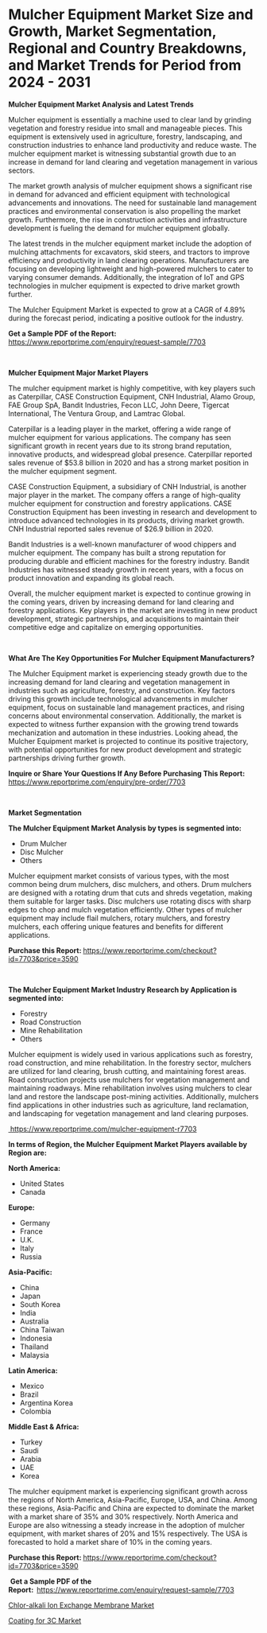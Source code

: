 <p><h1>Mulcher Equipment Market Size and Growth, Market Segmentation, Regional and Country Breakdowns, and Market Trends for Period from 2024 -  2031</h1></p><p><strong>Mulcher Equipment Market Analysis and Latest Trends</strong></p>
<p><p>Mulcher equipment is essentially a machine used to clear land by grinding vegetation and forestry residue into small and manageable pieces. This equipment is extensively used in agriculture, forestry, landscaping, and construction industries to enhance land productivity and reduce waste. The mulcher equipment market is witnessing substantial growth due to an increase in demand for land clearing and vegetation management in various sectors.</p><p>The market growth analysis of mulcher equipment shows a significant rise in demand for advanced and efficient equipment with technological advancements and innovations. The need for sustainable land management practices and environmental conservation is also propelling the market growth. Furthermore, the rise in construction activities and infrastructure development is fueling the demand for mulcher equipment globally.</p><p>The latest trends in the mulcher equipment market include the adoption of mulching attachments for excavators, skid steers, and tractors to improve efficiency and productivity in land clearing operations. Manufacturers are focusing on developing lightweight and high-powered mulchers to cater to varying consumer demands. Additionally, the integration of IoT and GPS technologies in mulcher equipment is expected to drive market growth further.</p><p>The Mulcher Equipment Market is expected to grow at a CAGR of 4.89% during the forecast period, indicating a positive outlook for the industry.</p></p>
<p><strong>Get a Sample PDF of the Report:&nbsp;</strong> <a href="https://www.reportprime.com/enquiry/request-sample/7703">https://www.reportprime.com/enquiry/request-sample/7703</a></p>
<p>&nbsp;</p>
<p><strong>Mulcher Equipment Major Market Players</strong></p>
<p><p>The mulcher equipment market is highly competitive, with key players such as Caterpillar, CASE Construction Equipment, CNH Industrial, Alamo Group, FAE Group SpA, Bandit Industries, Fecon LLC, John Deere, Tigercat International, The Ventura Group, and Lamtrac Global.</p><p>Caterpillar is a leading player in the market, offering a wide range of mulcher equipment for various applications. The company has seen significant growth in recent years due to its strong brand reputation, innovative products, and widespread global presence. Caterpillar reported sales revenue of $53.8 billion in 2020 and has a strong market position in the mulcher equipment segment.</p><p>CASE Construction Equipment, a subsidiary of CNH Industrial, is another major player in the market. The company offers a range of high-quality mulcher equipment for construction and forestry applications. CASE Construction Equipment has been investing in research and development to introduce advanced technologies in its products, driving market growth. CNH Industrial reported sales revenue of $26.9 billion in 2020.</p><p>Bandit Industries is a well-known manufacturer of wood chippers and mulcher equipment. The company has built a strong reputation for producing durable and efficient machines for the forestry industry. Bandit Industries has witnessed steady growth in recent years, with a focus on product innovation and expanding its global reach.</p><p>Overall, the mulcher equipment market is expected to continue growing in the coming years, driven by increasing demand for land clearing and forestry applications. Key players in the market are investing in new product development, strategic partnerships, and acquisitions to maintain their competitive edge and capitalize on emerging opportunities.</p></p>
<p>&nbsp;</p>
<p><strong>What Are The Key Opportunities For Mulcher Equipment Manufacturers?</strong></p>
<p><p>The Mulcher Equipment market is experiencing steady growth due to the increasing demand for land clearing and vegetation management in industries such as agriculture, forestry, and construction. Key factors driving this growth include technological advancements in mulcher equipment, focus on sustainable land management practices, and rising concerns about environmental conservation. Additionally, the market is expected to witness further expansion with the growing trend towards mechanization and automation in these industries. Looking ahead, the Mulcher Equipment market is projected to continue its positive trajectory, with potential opportunities for new product development and strategic partnerships driving further growth.</p></p>
<p><strong>Inquire or Share Your Questions If Any Before Purchasing This Report:</strong> <a href="https://www.reportprime.com/enquiry/pre-order/7703">https://www.reportprime.com/enquiry/pre-order/7703</a></p>
<p>&nbsp;</p>
<p><strong>Market Segmentation</strong></p>
<p><strong>The Mulcher Equipment Market Analysis by types is segmented into:</strong></p>
<p><ul><li>Drum Mulcher</li><li>Disc Mulcher</li><li>Others</li></ul></p>
<p><p>Mulcher equipment market consists of various types, with the most common being drum mulchers, disc mulchers, and others. Drum mulchers are designed with a rotating drum that cuts and shreds vegetation, making them suitable for larger tasks. Disc mulchers use rotating discs with sharp edges to chop and mulch vegetation efficiently. Other types of mulcher equipment may include flail mulchers, rotary mulchers, and forestry mulchers, each offering unique features and benefits for different applications.</p></p>
<p><strong>Purchase this Report:&nbsp;</strong><a href="https://www.reportprime.com/checkout?id=7703&price=3590">https://www.reportprime.com/checkout?id=7703&price=3590</a></p>
<p>&nbsp;</p>
<p><strong>The Mulcher Equipment Market Industry Research by Application is segmented into:</strong></p>
<p><ul><li>Forestry</li><li>Road Construction</li><li>Mine Rehabilitation</li><li>Others</li></ul></p>
<p><p>Mulcher equipment is widely used in various applications such as forestry, road construction, and mine rehabilitation. In the forestry sector, mulchers are utilized for land clearing, brush cutting, and maintaining forest areas. Road construction projects use mulchers for vegetation management and maintaining roadways. Mine rehabilitation involves using mulchers to clear land and restore the landscape post-mining activities. Additionally, mulchers find applications in other industries such as agriculture, land reclamation, and landscaping for vegetation management and land clearing purposes.</p></p>
<p><a href="https://www.reportprime.com/mulcher-equipment-r7703">&nbsp;https://www.reportprime.com/mulcher-equipment-r7703</a></p>
<p><strong>In terms of Region, the Mulcher Equipment Market Players available by Region are:</strong></p>
<p>
    <p> <strong> North America: </strong>
        <ul>
            <li>United States</li>
            <li>Canada</li>
        </ul>
        </p> 
    <p> <strong> Europe: </strong>
        <ul>
            <li>Germany</li>
            <li>France</li>
            <li>U.K.</li>
            <li>Italy</li>
            <li>Russia</li>
        </ul>
        </p> 
    <p> <strong> Asia-Pacific: </strong>
        <ul>
            <li>China</li>
            <li>Japan</li>
            <li>South Korea</li>
            <li>India</li>
            <li>Australia</li>
            <li>China Taiwan</li>
            <li>Indonesia</li>
            <li>Thailand</li>
            <li>Malaysia</li>
        </ul>
        </p> 
    <p> <strong> Latin America: </strong>
        <ul>
            <li>Mexico</li>
            <li>Brazil</li>
            <li>Argentina Korea</li>
            <li>Colombia</li>
        </ul>
        </p> 
    <p> <strong> Middle East & Africa: </strong>
        <ul>
            <li>Turkey</li>
            <li>Saudi</li>
            <li>Arabia</li>
            <li>UAE</li>
            <li>Korea</li>
        </ul>
    </p>
    </p>
<p><p>The mulcher equipment market is experiencing significant growth across the regions of North America, Asia-Pacific, Europe, USA, and China. Among these regions, Asia-Pacific and China are expected to dominate the market with a market share of 35% and 30% respectively. North America and Europe are also witnessing a steady increase in the adoption of mulcher equipment, with market shares of 20% and 15% respectively. The USA is forecasted to hold a market share of 10% in the coming years.</p></p>
<p><strong>Purchase this Report: </strong><a href="https://www.reportprime.com/checkout?id=7703&price=3590">https://www.reportprime.com/checkout?id=7703&price=3590</a></p>
<p>&nbsp;<strong>Get a Sample PDF of the Report:&nbsp;&nbsp;</strong><a href="https://www.reportprime.com/enquiry/request-sample/7703">https://www.reportprime.com/enquiry/request-sample/7703</a></p>
<p><strong></strong></p>
<p><p><a href="https://fuschia-pecorino-a6d.notion.site/Chlor-alkali-Ion-Exchange-Membrane-Market-Competitive-Analysis-Market-Trends-and-Forecast-to-2031-7253f4885b0f49dcb6730b53e157d7c5">Chlor-alkali Ion Exchange Membrane Market</a></p><p><a href="https://changeable-paste-463.notion.site/Coating-for-3C-Market-Size-and-Market-Trends-Complete-Industry-Overview-2024-to-2031-18528ae8d87a408d904ae8521aca077e">Coating for 3C Market</a></p></p>
